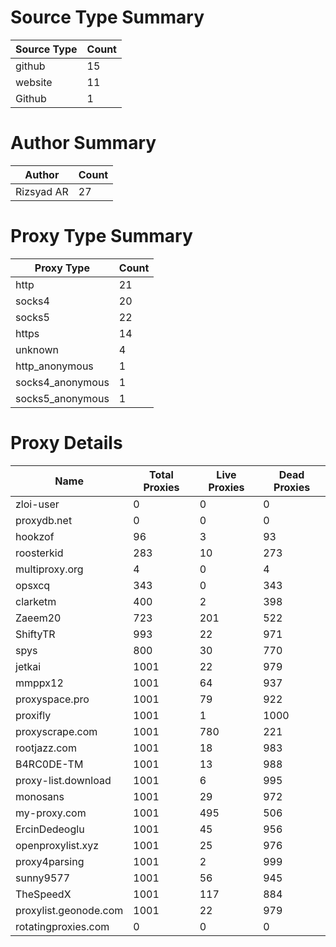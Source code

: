 # Source Type Summary

| Source Type | Count |
|-------------|-------|
| github | 15 |
| website | 11 |
| Github | 1 |


# Author Summary

| Author | Count |
|--------|-------|
| Rizsyad AR | 27 |


# Proxy Type Summary

| Proxy Type | Count |
|------------|-------|
| http | 21 |
| socks4 | 20 |
| socks5 | 22 |
| https | 14 |
| unknown | 4 |
| http_anonymous | 1 |
| socks4_anonymous | 1 |
| socks5_anonymous | 1 |


# Proxy Details

| Name | Total Proxies | Live Proxies | Dead Proxies |
|------|---------------|--------------|---------------|
| zloi-user | 0 | 0 | 0 |
| proxydb.net | 0 | 0 | 0 |
| hookzof | 96 | 3 | 93 |
| roosterkid | 283 | 10 | 273 |
| multiproxy.org | 4 | 0 | 4 |
| opsxcq | 343 | 0 | 343 |
| clarketm | 400 | 2 | 398 |
| Zaeem20 | 723 | 201 | 522 |
| ShiftyTR | 993 | 22 | 971 |
| spys | 800 | 30 | 770 |
| jetkai | 1001 | 22 | 979 |
| mmppx12 | 1001 | 64 | 937 |
| proxyspace.pro | 1001 | 79 | 922 |
| proxifly | 1001 | 1 | 1000 |
| proxyscrape.com | 1001 | 780 | 221 |
| rootjazz.com | 1001 | 18 | 983 |
| B4RC0DE-TM | 1001 | 13 | 988 |
| proxy-list.download | 1001 | 6 | 995 |
| monosans | 1001 | 29 | 972 |
| my-proxy.com | 1001 | 495 | 506 |
| ErcinDedeoglu | 1001 | 45 | 956 |
| openproxylist.xyz | 1001 | 25 | 976 |
| proxy4parsing | 1001 | 2 | 999 |
| sunny9577 | 1001 | 56 | 945 |
| TheSpeedX | 1001 | 117 | 884 |
| proxylist.geonode.com | 1001 | 22 | 979 |
| rotatingproxies.com | 0 | 0 | 0 |
